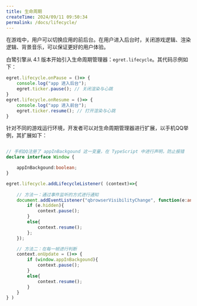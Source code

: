 ```yaml
---
title: 生命周期
createTime: 2024/09/11 09:50:34
permalink: /docs/lifecycle/
---
```


在游戏中，用户可以切换应用的前后台。在用户进入后台时，关闭游戏逻辑、渲染逻辑、背景音乐，可以保证更好的用户体验。



白鹭引擎从 4.1 版本开始引入生命周期管理器：```egret.lifecycle```。其代码示例如下：

```typescript
egret.lifecycle.onPause = ()=> {
    console.log("app 进入后台");
    egret.ticker.pause(); // 关闭渲染与心跳
}
egret.lifecycle.onResume = ()=> {
    console.log("app 进入前台");
    egret.ticker.resume(); // 打开渲染与心跳
}
```

针对不同的游戏运行环境，开发者可以对生命周期管理器进行扩展，以手机QQ举例，其扩展如下：

```typescript

// 手机QQ注册了 appInBackgound 这一变量，在 TypeScript 中进行声明，防止报错
declare interface Window {

    appInBackgound:boolean;
}

egret.lifecycle.addLifecycleListener( (context)=>{
    
    // 方法一：通过事件监听的方式进行通知
    document.addEventListener("qbrowserVisibilityChange", function(e:any){
        if (e.hidden){
            context.pause();
        }
        else{
            context.resume();
        };
    });

    // 方法二：在每一帧进行判断
    context.onUpdate = ()=> {
        if (window.appInBackgound){
            context.pause();
        }
        else{
            context.resume();
        }
    }
} )
```
